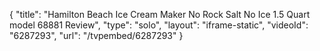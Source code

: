 {
    "title": "Hamilton Beach Ice Cream Maker No Rock Salt No Ice 1.5 Quart model 68881 Review",
    "type": "solo",
    "layout": "iframe-static",
    "videoId": "6287293",
    "url": "\/tvpembed\/6287293"
}